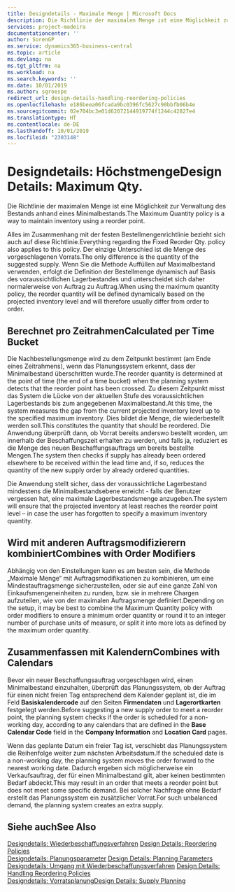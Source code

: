```yaml
---
title: Designdetails - Maximale Menge | Microsoft Docs
description: Die Richtlinie der maximalen Menge ist eine Möglichkeit zur Verwaltung des Bestands anhand eines Minimalbestands.
services: project-madeira
documentationcenter: ''
author: SorenGP
ms.service: dynamics365-business-central
ms.topic: article
ms.devlang: na
ms.tgt_pltfrm: na
ms.workload: na
ms.search.keywords: ''
ms.date: 10/01/2019
ms.author: sgroespe
redirect_url: design-details-handling-reordering-policies
ms.openlocfilehash: e186beea06fcada9bc0396fc5627c90bbfb06b4e
ms.sourcegitcommit: 02e704bc3e01d62072144919774f1244c42827e4
ms.translationtype: HT
ms.contentlocale: de-DE
ms.lasthandoff: 10/01/2019
ms.locfileid: "2303148"
---
```

# <a name="design-details-maximum-qty"></a><span data-ttu-id="268ce-103">Designdetails: Höchstmenge</span><span class="sxs-lookup"><span data-stu-id="268ce-103">Design Details: Maximum Qty.</span></span>
<span data-ttu-id="268ce-104">Die Richtlinie der maximalen Menge ist eine Möglichkeit zur Verwaltung des Bestands anhand eines Minimalbestands.</span><span class="sxs-lookup"><span data-stu-id="268ce-104">The Maximum Quantity policy is a way to maintain inventory using a reorder point.</span></span>  

 <span data-ttu-id="268ce-105">Alles im Zusammenhang mit der festen Bestellmengenrichtlinie bezieht sich auch auf diese Richtlinie.</span><span class="sxs-lookup"><span data-stu-id="268ce-105">Everything regarding the Fixed Reorder Qty. policy also applies to this policy.</span></span> <span data-ttu-id="268ce-106">Der einzige Unterschied ist die Menge des vorgeschlagenen Vorrats.</span><span class="sxs-lookup"><span data-stu-id="268ce-106">The only difference is the quantity of the suggested supply.</span></span> <span data-ttu-id="268ce-107">Wenn Sie die Methode Auffüllen auf Maximalbestand verwenden, erfolgt die Definition der Bestellmenge dynamisch auf Basis des voraussichtlichen Lagerbestandes und unterscheidet sich daher normalerweise von Auftrag zu Auftrag.</span><span class="sxs-lookup"><span data-stu-id="268ce-107">When using the maximum quantity policy, the reorder quantity will be defined dynamically based on the projected inventory level and will therefore usually differ from order to order.</span></span>  

## <a name="calculated-per-time-bucket"></a><span data-ttu-id="268ce-108">Berechnet pro Zeitrahmen</span><span class="sxs-lookup"><span data-stu-id="268ce-108">Calculated per Time Bucket</span></span>  
 <span data-ttu-id="268ce-109">Die Nachbestellungsmenge wird zu dem Zeitpunkt bestimmt (am Ende eines Zeitrahmens), wenn das Planungssystem erkennt, dass der Minimalbestand überschritten wurde.</span><span class="sxs-lookup"><span data-stu-id="268ce-109">The reorder quantity is determined at the point of time (the end of a time bucket) when the planning system detects that the reorder point has been crossed.</span></span> <span data-ttu-id="268ce-110">Zu diesem Zeitpunkt misst das System die Lücke von der aktuellen Stufe des voraussichtlichen Lagerbestands bis zum angegebenen Maximalbestand.</span><span class="sxs-lookup"><span data-stu-id="268ce-110">At this time, the system measures the gap from the current projected inventory level up to the specified maximum inventory.</span></span> <span data-ttu-id="268ce-111">Dies bildet die Menge, die wiederbestellt werden soll.</span><span class="sxs-lookup"><span data-stu-id="268ce-111">This constitutes the quantity that should be reordered.</span></span> <span data-ttu-id="268ce-112">Die Anwendung überprüft dann, ob Vorrat bereits anderswo bestellt worden, um innerhalb der Beschaffungszeit erhalten zu werden, und falls ja, reduziert es die Menge des neuen Beschaffungsauftrags um bereits bestellte Mengen.</span><span class="sxs-lookup"><span data-stu-id="268ce-112">The system then checks if supply has already been ordered elsewhere to be received within the lead time and, if so, reduces the quantity of the new supply order by already ordered quantities.</span></span>  

 <span data-ttu-id="268ce-113">Die Anwendung stellt sicher, dass der voraussichtliche Lagerbestand mindestens die Minimalbestandsebene erreicht - falls der Benutzer vergessen hat, eine maximale Lagerbestandsmenge anzugeben.</span><span class="sxs-lookup"><span data-stu-id="268ce-113">The system will ensure that the projected inventory at least reaches the reorder point level – in case the user has forgotten to specify a maximum inventory quantity.</span></span>  

## <a name="combines-with-order-modifiers"></a><span data-ttu-id="268ce-114">Wird mit anderen Auftragsmodifizierern kombiniert</span><span class="sxs-lookup"><span data-stu-id="268ce-114">Combines with Order Modifiers</span></span>  
 <span data-ttu-id="268ce-115">Abhängig von den Einstellungen kann es am besten sein, die Methode „Maximale Menge“ mit Auftragsmodifikationen zu kombinieren, um eine Mindestauftragsmenge sicherzustellen, oder sie auf eine ganze Zahl von Einkaufsmengeneinheiten zu runden, bzw. sie in mehrere Chargen aufzuteilen, wie von der maximalen Auftragsmenge definiert.</span><span class="sxs-lookup"><span data-stu-id="268ce-115">Depending on the setup, it may be best to combine the Maximum Quantity policy with order modifiers to ensure a minimum order quantity or round it to an integer number of purchase units of measure, or split it into more lots as defined by the maximum order quantity.</span></span>  

## <a name="combines-with-calendars"></a><span data-ttu-id="268ce-116">Zusammenfassen mit Kalendern</span><span class="sxs-lookup"><span data-stu-id="268ce-116">Combines with Calendars</span></span>  
 <span data-ttu-id="268ce-117">Bevor ein neuer Beschaffungsauftrag vorgeschlagen wird, einen Minimalbestand einzuhalten, überprüft das Planungssystem, ob der Auftrag für einen nicht freien Tag entsprechend dem Kalender geplant ist, die im Feld **Basiskalendercode** auf den Seiten **Firmendaten** und **Lagerortkarten** festgelegt werden.</span><span class="sxs-lookup"><span data-stu-id="268ce-117">Before suggesting a new supply order to meet a reorder point, the planning system checks if the order is scheduled for a non-working day, according to any calendars that are  defined in the **Base Calendar Code** field in the **Company Information** and **Location Card** pages.</span></span>  

 <span data-ttu-id="268ce-118">Wenn das geplante Datum ein freier Tag ist, verschiebt das Planungssystem die Reihenfolge weiter zum nächsten Arbeitsdatum.</span><span class="sxs-lookup"><span data-stu-id="268ce-118">If the scheduled date is a non-working day, the planning system moves the order forward to the nearest working date.</span></span> <span data-ttu-id="268ce-119">Dadurch ergeben sich möglicherweise ein Verkaufsauftrag, der für einen Minimalbestand gilt, aber keinen bestimmten Bedarf abdeckt.</span><span class="sxs-lookup"><span data-stu-id="268ce-119">This may result in an order that meets a reorder point but does not meet some specific demand.</span></span> <span data-ttu-id="268ce-120">Bei solcher Nachfrage ohne Bedarf erstellt das Planungssystem ein zusätzlicher Vorrat.</span><span class="sxs-lookup"><span data-stu-id="268ce-120">For such unbalanced demand, the planning system creates an extra supply.</span></span>  

## <a name="see-also"></a><span data-ttu-id="268ce-121">Siehe auch</span><span class="sxs-lookup"><span data-stu-id="268ce-121">See Also</span></span>  
 <span data-ttu-id="268ce-122">[Designdetails: Wiederbeschaffungsverfahren](design-details-reordering-policies.md) </span><span class="sxs-lookup"><span data-stu-id="268ce-122">[Design Details: Reordering Policies](design-details-reordering-policies.md) </span></span>  
 <span data-ttu-id="268ce-123">[Designdetails: Planungsparameter](design-details-planning-parameters.md) </span><span class="sxs-lookup"><span data-stu-id="268ce-123">[Design Details: Planning Parameters](design-details-planning-parameters.md) </span></span>  
 <span data-ttu-id="268ce-124">[Designdetails: Umgang mit Wiederbeschaffungsverfahren](design-details-handling-reordering-policies.md) </span><span class="sxs-lookup"><span data-stu-id="268ce-124">[Design Details: Handling Reordering Policies](design-details-handling-reordering-policies.md) </span></span>  
 [<span data-ttu-id="268ce-125">Designdetails: Vorratsplanung</span><span class="sxs-lookup"><span data-stu-id="268ce-125">Design Details: Supply Planning</span></span>](design-details-supply-planning.md)
